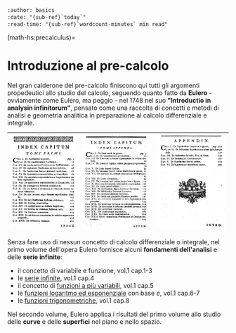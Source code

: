 ```{article-info}
:author: basics
:date: "{sub-ref}`today`"
:read-time: "{sub-ref}`wordcount-minutes` min read"
```

(math-hs:precalculus)=
# Introduzione al pre-calcolo

Nel gran calderone del pre-calcolo finiscono qui tutti gli argomenti propedeutici allo studio del calcolo, seguendo quanto fatto da **Eulero** - ovviamente come Eulero, ma peggio - nel 1748 nel suo **"Introductio in analysin infinitorum"**, pensato come una raccolta di concetti e metodi di analisi e geometria analitica in preparazione al calcolo differenziale e integrale.

|![](../media/euler-introductio-1.png)|![](../media/euler-introductio-2.png)|![](../media/euler-introductio-3.png)|
|---|---|---|

Senza fare uso di nessun concetto di calcolo differenziale o integrale, nel primo volume dell'opera Eulero fornisce alcuni **fondamenti dell'analisi** e delle **serie infinite**:
- il concetto di variabile e funzione, vol.1 cap.1-3
- le [serie infinite](math-hs:series), vol.1 cap.4
- il concetto di [funzioni a più variabili](math-hs:precalculus:multivariable-real-fun), vol.1 cap.5
- le [funzioni logaritmo ed esponenziale](math-hs:exp-log) con base $e$, vol.1 cap.6-7
- le [funzioni trigonometriche](math-hs:trigonometry), vol.1 cap.8

Nel secondo volume, Eulero applica i risultati del primo volume allo studio delle **curve** e delle **superfici** nel piano e nello spazio. 
